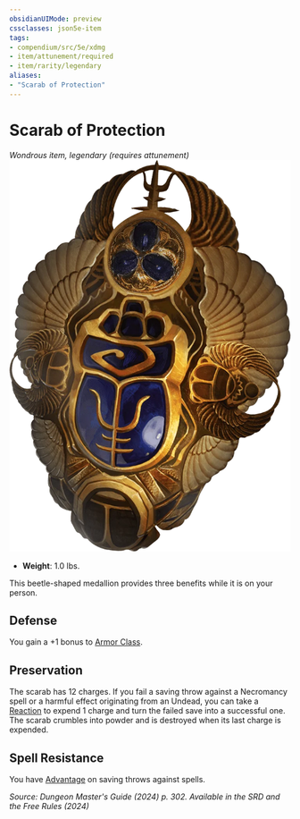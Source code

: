 ```yaml
---
obsidianUIMode: preview
cssclasses: json5e-item
tags:
- compendium/src/5e/xdmg
- item/attunement/required
- item/rarity/legendary
aliases: 
- "Scarab of Protection"
---
```

# Scarab of Protection
*Wondrous item, legendary (requires attunement)*  
![](/3-Mechanics/CLI/items/img/scarab-of-protection.webp#right)

- **Weight**: 1.0 lbs.

This beetle-shaped medallion provides three benefits while it is on your person.

## Defense

You gain a +1 bonus to [Armor Class](/3-Mechanics/CLI/variant-rules/armor-class-xphb.md).

## Preservation

The scarab has 12 charges. If you fail a saving throw against a Necromancy spell or a harmful effect originating from an Undead, you can take a [Reaction](/3-Mechanics/CLI/variant-rules/reaction-xphb.md) to expend 1 charge and turn the failed save into a successful one. The scarab crumbles into powder and is destroyed when its last charge is expended.

## Spell Resistance

You have [Advantage](/3-Mechanics/CLI/variant-rules/advantage-xphb.md) on saving throws against spells.

*Source: Dungeon Master's Guide (2024) p. 302. Available in the <span title='Systems Reference Document (5.2)'>SRD</span> and the Free Rules (2024)*